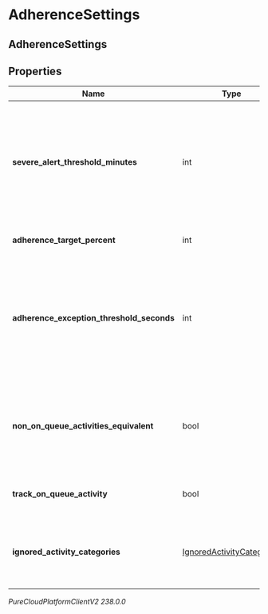 # AdherenceSettings

## AdherenceSettings

## Properties

|Name | Type | Description | Notes|
|------------ | ------------- | ------------- | -------------|
| **severe_alert_threshold_minutes** | int | The threshold in minutes where an alert will be triggered when an agent is considered severely out of adherence | [optional] |
| **adherence_target_percent** | int | Target adherence percentage | [optional] |
| **adherence_exception_threshold_seconds** | int | The threshold in seconds for which agents should not be penalized for being momentarily out of adherence | [optional] |
| **non_on_queue_activities_equivalent** | bool | Whether to treat all non-on-queue activities as equivalent for adherence purposes | [optional] |
| **track_on_queue_activity** | bool | Whether to track on-queue activities | [optional] |
| **ignored_activity_categories** | [IgnoredActivityCategories](IgnoredActivityCategories) | Activity categories that should be ignored for adherence purposes | [optional] |



_PureCloudPlatformClientV2 238.0.0_
